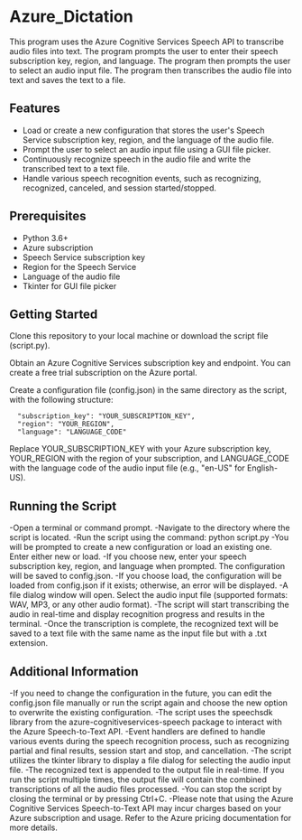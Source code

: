 # Azure_Dictation
This program uses the Azure Cognitive Services Speech API to transcribe audio files into text. The program prompts the user to enter their speech subscription key, region, and language. The program then prompts the user to select an audio input file. The program then transcribes the audio file into text and saves the text to a file.

## Features

- Load or create a new configuration that stores the user's Speech Service subscription key, region, and the language of the audio file.
- Prompt the user to select an audio input file using a GUI file picker.
- Continuously recognize speech in the audio file and write the transcribed text to a text file.
- Handle various speech recognition events, such as recognizing, recognized, canceled, and session started/stopped.

## Prerequisites

- Python 3.6+
- Azure subscription
- Speech Service subscription key
- Region for the Speech Service
- Language of the audio file
- Tkinter for GUI file picker


## Getting Started
Clone this repository to your local machine or download the script file (script.py).

Obtain an Azure Cognitive Services subscription key and endpoint. You can create a free trial subscription on the Azure portal.

Create a configuration file (config.json) in the same directory as the script, with the following structure:


```
  "subscription_key": "YOUR_SUBSCRIPTION_KEY",
  "region": "YOUR_REGION",
  "language": "LANGUAGE_CODE"
```

Replace YOUR_SUBSCRIPTION_KEY with your Azure subscription key, YOUR_REGION with the region of your subscription, and LANGUAGE_CODE with the language code of the audio input file (e.g., "en-US" for English-US).

## Running the Script
-Open a terminal or command prompt.
-Navigate to the directory where the script is located.
-Run the script using the command: python script.py
-You will be prompted to create a new configuration or load an existing one. Enter either new or load.
-If you choose new, enter your speech subscription key, region, and language when prompted. The configuration will be saved to config.json.
-If you choose load, the configuration will be loaded from config.json if it exists; otherwise, an error will be displayed.
-A file dialog window will open. Select the audio input file (supported formats: WAV, MP3, or any other audio format).
-The script will start transcribing the audio in real-time and display recognition progress and results in the terminal.
-Once the transcription is complete, the recognized text will be saved to a text file with the same name as the input file but with a .txt extension.

## Additional Information
-If you need to change the configuration in the future, you can edit the config.json file manually or run the script again and choose the new option to overwrite the existing configuration.
-The script uses the speechsdk library from the azure-cognitiveservices-speech package to interact with the Azure Speech-to-Text API.
-Event handlers are defined to handle various events during the speech recognition process, such as recognizing partial and final results, session start and stop, and cancellation.
-The script utilizes the tkinter library to display a file dialog for selecting the audio input file.
-The recognized text is appended to the output file in real-time. If you run the script multiple times, the output file will contain the combined transcriptions of all the audio files processed.
-You can stop the script by closing the terminal or by pressing Ctrl+C.
-Please note that using the Azure Cognitive Services Speech-to-Text API may incur charges based on your Azure subscription and usage. Refer to the Azure pricing documentation for more details.
